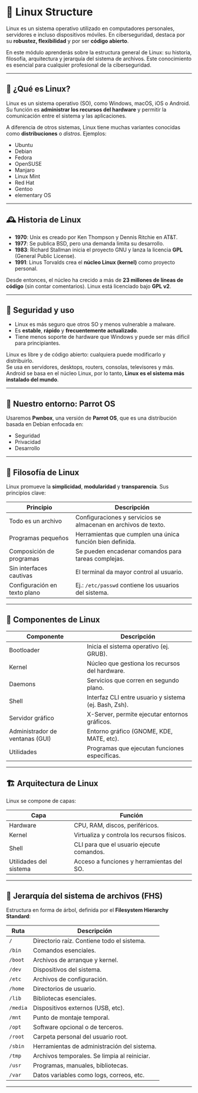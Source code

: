 
# 🧱 Linux Structure

Linux es un sistema operativo utilizado en computadores personales, servidores e incluso dispositivos móviles. En ciberseguridad, destaca por su **robustez, flexibilidad** y por ser **código abierto**.

En este módulo aprenderás sobre la estructura general de Linux: su historia, filosofía, arquitectura y jerarquía del sistema de archivos. Este conocimiento es esencial para cualquier profesional de la ciberseguridad.

---

## 🧠 ¿Qué es Linux?

Linux es un sistema operativo (SO), como Windows, macOS, iOS o Android. Su función es **administrar los recursos del hardware** y permitir la comunicación entre el sistema y las aplicaciones.

A diferencia de otros sistemas, Linux tiene muchas variantes conocidas como **distribuciones** o *distros*. Ejemplos:
- Ubuntu
- Debian
- Fedora
- OpenSUSE
- Manjaro
- Linux Mint
- Red Hat
- Gentoo
- elementary OS

---

## 🕰️ Historia de Linux

- **1970**: Unix es creado por Ken Thompson y Dennis Ritchie en AT&T.
- **1977**: Se publica BSD, pero una demanda limita su desarrollo.
- **1983**: Richard Stallman inicia el proyecto GNU y lanza la licencia **GPL** (General Public License).
- **1991**: Linus Torvalds crea el **núcleo Linux (kernel)** como proyecto personal.

Desde entonces, el núcleo ha crecido a más de **23 millones de líneas de código** (sin contar comentarios). Linux está licenciado bajo **GPL v2**.

---

## 🔐 Seguridad y uso

- Linux es más seguro que otros SO y menos vulnerable a malware.
- Es **estable**, **rápido** y **frecuentemente actualizado**.
- Tiene menos soporte de hardware que Windows y puede ser más difícil para principiantes.

Linux es libre y de código abierto: cualquiera puede modificarlo y distribuirlo.  
Se usa en servidores, desktops, routers, consolas, televisores y más.  
Android se basa en el núcleo Linux, por lo tanto, **Linux es el sistema más instalado del mundo**.

---

## 🧪 Nuestro entorno: Parrot OS

Usaremos **Pwnbox**, una versión de **Parrot OS**, que es una distribución basada en Debian enfocada en:
- Seguridad
- Privacidad
- Desarrollo

---

## 🧘 Filosofía de Linux

Linux promueve la **simplicidad**, **modularidad** y **transparencia**. Sus principios clave:

| Principio | Descripción |
|----------|-------------|
| Todo es un archivo | Configuraciones y servicios se almacenan en archivos de texto. |
| Programas pequeños | Herramientas que cumplen una única función bien definida. |
| Composición de programas | Se pueden encadenar comandos para tareas complejas. |
| Sin interfaces cautivas | El terminal da mayor control al usuario. |
| Configuración en texto plano | Ej.: `/etc/passwd` contiene los usuarios del sistema. |

---

## 🧩 Componentes de Linux

| Componente | Descripción |
|------------|-------------|
| Bootloader | Inicia el sistema operativo (ej. GRUB). |
| Kernel | Núcleo que gestiona los recursos del hardware. |
| Daemons | Servicios que corren en segundo plano. |
| Shell | Interfaz CLI entre usuario y sistema (ej. Bash, Zsh). |
| Servidor gráfico | X-Server, permite ejecutar entornos gráficos. |
| Administrador de ventanas (GUI) | Entorno gráfico (GNOME, KDE, MATE, etc). |
| Utilidades | Programas que ejecutan funciones específicas. |

---

## 🏗️ Arquitectura de Linux

Linux se compone de capas:

| Capa | Función |
|------|---------|
| Hardware | CPU, RAM, discos, periféricos. |
| Kernel | Virtualiza y controla los recursos físicos. |
| Shell | CLI para que el usuario ejecute comandos. |
| Utilidades del sistema | Acceso a funciones y herramientas del SO. |

---

## 🌲 Jerarquía del sistema de archivos (FHS)

Estructura en forma de árbol, definida por el **Filesystem Hierarchy Standard**:

| Ruta | Descripción |
|------|-------------|
| `/` | Directorio raíz. Contiene todo el sistema. |
| `/bin` | Comandos esenciales. |
| `/boot` | Archivos de arranque y kernel. |
| `/dev` | Dispositivos del sistema. |
| `/etc` | Archivos de configuración. |
| `/home` | Directorios de usuario. |
| `/lib` | Bibliotecas esenciales. |
| `/media` | Dispositivos externos (USB, etc). |
| `/mnt` | Punto de montaje temporal. |
| `/opt` | Software opcional o de terceros. |
| `/root` | Carpeta personal del usuario root. |
| `/sbin` | Herramientas de administración del sistema. |
| `/tmp` | Archivos temporales. Se limpia al reiniciar. |
| `/usr` | Programas, manuales, bibliotecas. |
| `/var` | Datos variables como logs, correos, etc. |

---

